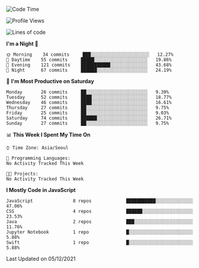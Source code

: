<!--START_SECTION:waka-->
![Code Time](http://img.shields.io/badge/Code%20Time-760%20hrs%2039%20mins-blue)

![Profile Views](http://img.shields.io/badge/Profile%20Views-0-blue)

![Lines of code](https://img.shields.io/badge/From%20Hello%20World%20I%27ve%20Written-54044%20lines%20of%20code-blue)

**I'm a Night 🦉** 

```text
🌞 Morning    34 commits     ███░░░░░░░░░░░░░░░░░░░░░░   12.27% 
🌆 Daytime    55 commits     █████░░░░░░░░░░░░░░░░░░░░   19.86% 
🌃 Evening    121 commits    ███████████░░░░░░░░░░░░░░   43.68% 
🌙 Night      67 commits     ██████░░░░░░░░░░░░░░░░░░░   24.19%

```
📅 **I'm Most Productive on Saturday** 

```text
Monday       26 commits     ██░░░░░░░░░░░░░░░░░░░░░░░   9.39% 
Tuesday      52 commits     ████░░░░░░░░░░░░░░░░░░░░░   18.77% 
Wednesday    46 commits     ████░░░░░░░░░░░░░░░░░░░░░   16.61% 
Thursday     27 commits     ██░░░░░░░░░░░░░░░░░░░░░░░   9.75% 
Friday       25 commits     ██░░░░░░░░░░░░░░░░░░░░░░░   9.03% 
Saturday     74 commits     ██████░░░░░░░░░░░░░░░░░░░   26.71% 
Sunday       27 commits     ██░░░░░░░░░░░░░░░░░░░░░░░   9.75%

```


📊 **This Week I Spent My Time On** 

```text
⌚︎ Time Zone: Asia/Seoul

💬 Programming Languages: 
No Activity Tracked This Week

🐱‍💻 Projects: 
No Activity Tracked This Week

```

**I Mostly Code in JavaScript** 

```text
JavaScript               8 repos             ███████████░░░░░░░░░░░░░░   47.06% 
CSS                      4 repos             ██████░░░░░░░░░░░░░░░░░░░   23.53% 
Java                     2 repos             ███░░░░░░░░░░░░░░░░░░░░░░   11.76% 
Jupyter Notebook         1 repo              █░░░░░░░░░░░░░░░░░░░░░░░░   5.88% 
Swift                    1 repo              █░░░░░░░░░░░░░░░░░░░░░░░░   5.88%

```



 Last Updated on 05/12/2021
<!--END_SECTION:waka-->
